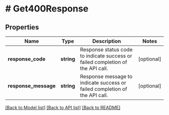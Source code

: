 # # Get400Response

## Properties

Name | Type | Description | Notes
------------ | ------------- | ------------- | -------------
**response_code** | **string** | Response status code to indicate success or failed completion of the API call. | [optional]
**response_message** | **string** | Response message to indicate success or failed completion of the API call. | [optional]

[[Back to Model list]](../../README.md#models) [[Back to API list]](../../README.md#endpoints) [[Back to README]](../../README.md)
